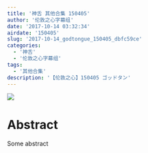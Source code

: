 ```yaml
---
title: '神舌 其他合集 150405'
author: '伦敦之心字幕组'
date: '2017-10-14 03:32:34'
airdate: '150405'
slug: '2017-10-14_godtongue_150405_dbfc59ce'
categories: 
  - '神舌'
  - '伦敦之心字幕组'
tags: 
  - '其他合集'
description: '【伦敦之心】150405 ゴッドタン'
---
```


![](https://i.imgur.com/8MOwYIk.jpg)
# Abstract
Some abstract

